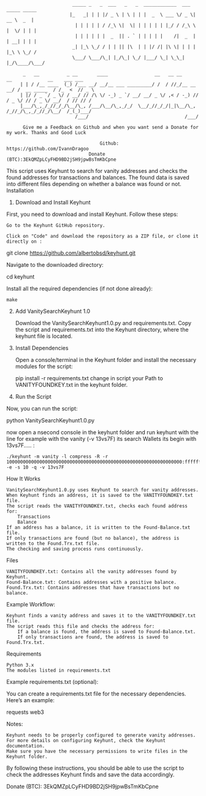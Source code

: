                             _____ _   _  ___   _   _  ____________  ___  _____ _____ 
                           |_   _| | | |/ _ \ | \ | | |  _  \ ___ \/ _ \|  __ \  _  |
                             | | | | | / /_\ \|  \| | | | | | |_/ / /_\ \ |  \/ | | |
                             | | | | | |  _  || . ` | | | | |    /|  _  | | __| | | |
                            _| |_\ \_/ / | | || |\  | | |/ /| |\ \| | | | |_\ \ \_/ /
                            \___/ \___/\_| |_/\_| \_/ |___/ \_| \_\_| |_/\____/\___/

          _   __          _ __       ____                 __   __ __         __             __    ___ ___ 
         | | / /__ ____  (_) /___ __/ __/__ ___ _________/ /  / //_/__ __ __/ /  __ _____  / /_  <  // _ \
         | |/ / _ `/ _ \/ / __/ // /\ \/ -_) _ `/ __/ __/ _ \/ ,< / -_) // / _ \/ // / _ \/ __/  / // // /
         |___/\_,_/_//_/_/\__/\_, /___/\__/\_,_/_/  \__/_//_/_/|_|\__/\_, /_//_/\_,_/_//_/\__/  /_(_)___/ 
                             /___/                                   /___/                                

          Give me a Feedback on Github and when you want send a Donate for my work. Thanks and Good Luck
        
                                      Github: https://github.com/IvannDragoo
                                  Donate (BTC):3EkQMZpLCyFHD9BD2jSH9jpwBsTmKbCpne


This script uses Keyhunt to search for vanity addresses and checks the found addresses for transactions and balances. The found data is saved into different files depending on whether a balance was found or not.
Installation
1. Download and Install Keyhunt

First, you need to download and install Keyhunt. Follow these steps:

    Go to the Keyhunt GitHub repository.

    Click on "Code" and download the repository as a ZIP file, or clone it directly on :


git clone https://github.com/albertobsd/keyhunt.git

Navigate to the downloaded directory:

cd keyhunt

Install all the required dependencies (if not done already):

    make

2. Add VanitySearchKeyhunt 1.0

    Download the VanitySearchKeyhunt1.0.py and requirements.txt.
    Copy the script and requirements.txt into the Keyhunt directory, where the keyhunt file is located.

3. Install Dependencies

    Open a console/terminal in the Keyhunt folder and install the necessary modules for the script:

    pip install -r requirements.txt
    change in script your Path to VANITYFOUNDKEY.txt in the keyhunt folder.

5. Run the Script

Now, you can run the script:

python VanitySearchKeyhunt1.0.py

now open a nsecond console in the keyhunt folder and run keyhunt with the line for example
with the vanity (-v 13vs7F) its search Wallets its begin with 13vs7F..... :


    ./keyhunt -m vanity -l compress -R -r 1000000000000000000000000000000000000000000000000000000000000000:fffffffffffffffffffffffffffffffebaaedce6af48a03bbfd25e8cd0364141 -e -s 10 -q -v 13vs7F

    
How It Works

    VanitySearchKeyhunt1.0.py uses Keyhunt to search for vanity addresses.
    When Keyhunt finds an address, it is saved to the VANITYFOUNDKEY.txt file.
    The script reads the VANITYFOUNDKEY.txt, checks each found address for:
        Transactions
        Balance
    If an address has a balance, it is written to the Found-Balance.txt file.
    If only transactions are found (but no balance), the address is written to the Found.Trx.txt file.
    The checking and saving process runs continuously.

Files

    VANITYFOUNDKEY.txt: Contains all the vanity addresses found by Keyhunt.
    Found-Balance.txt: Contains addresses with a positive balance.
    Found.Trx.txt: Contains addresses that have transactions but no balance.

Example Workflow:

    Keyhunt finds a vanity address and saves it to the VANITYFOUNDKEY.txt file.
    The script reads this file and checks the address for:
        If a balance is found, the address is saved to Found-Balance.txt.
        If only transactions are found, the address is saved to Found.Trx.txt.

Requirements

    Python 3.x
    The modules listed in requirements.txt

Example requirements.txt (optional):


You can create a requirements.txt file for the necessary dependencies. Here’s an example:

requests
web3

Notes:

    Keyhunt needs to be properly configured to generate vanity addresses. For more details on configuring Keyhunt, check the Keyhunt documentation.
    Make sure you have the necessary permissions to write files in the Keyhunt folder.

By following these instructions, you should be able to use the script to check the addresses Keyhunt finds and save the data accordingly.

Donate (BTC): 3EkQMZpLCyFHD9BD2jSH9jpwBsTmKbCpne
